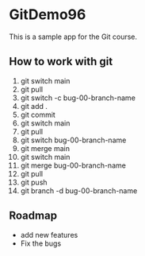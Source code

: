 # GitDemo96

This is a sample app for the Git course.

## How to work with git

1. git switch main
2. git pull
3. git switch -c bug-00-branch-name
4. git add .
5. git commit
6. git switch main
7. git pull
8. git switch bug-00-branch-name
9. git merge main
10. git switch main
11. git merge bug-00-branch-name
12. git pull
13. git push
14. git branch -d bug-00-branch-name

## Roadmap

- add new features
- Fix the bugs
